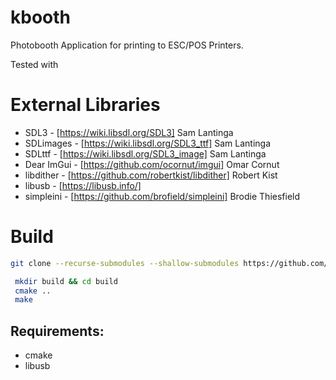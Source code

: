 # kbooth
Photobooth Application for printing to ESC/POS Printers.

Tested with 

# External Libraries
- SDL3 -  [https://wiki.libsdl.org/SDL3] Sam Lantinga
- SDLimages - [https://wiki.libsdl.org/SDL3_ttf] Sam Lantinga 
- SDLttf -  [https://wiki.libsdl.org/SDL3_image] Sam Lantinga
- Dear ImGui - [https://github.com/ocornut/imgui] Omar Cornut
- libdither - [https://github.com/robertkist/libdither] Robert Kist
- libusb - [https://libusb.info/]
- simpleini - [https://github.com/brofield/simpleini] Brodie Thiesfield

# Build

```bash
git clone --recurse-submodules --shallow-submodules https://github.com/thewatermelonman/kbooth.git
```

```bash
 mkdir build && cd build
 cmake ..
 make 
```

## Requirements:
- cmake
- libusb
